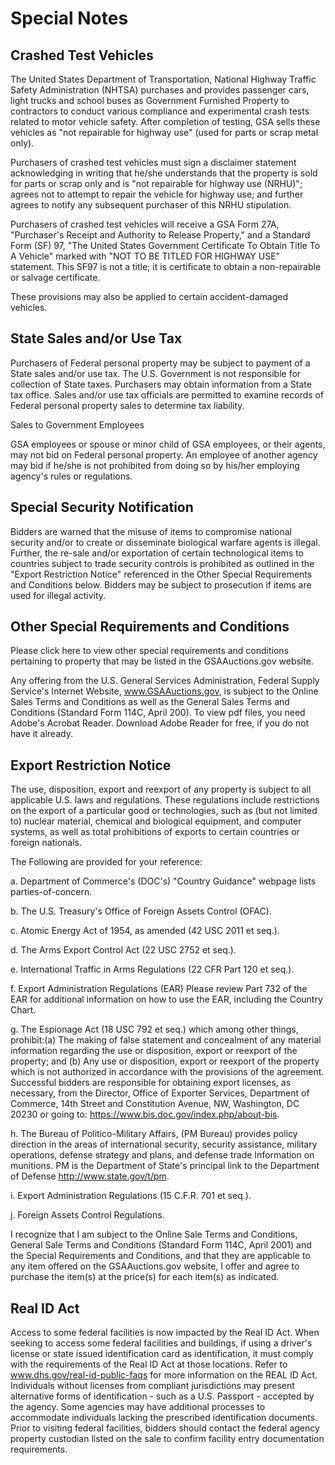 # Special Notes

## Crashed Test Vehicles

The United States Department of Transportation, National Highway Traffic Safety Administration (NHTSA) purchases and provides passenger cars, light trucks and school buses as Government Furnished Property to contractors to conduct various compliance and experimental crash tests related to motor vehicle safety. After completion of testing, GSA sells these vehicles as "not repairable for highway use" (used for parts or scrap metal only).

Purchasers of crashed test vehicles must sign a disclaimer statement acknowledging in writing that he/she understands that the property is sold for parts or scrap only and is "not repairable for highway use (NRHU)"; agrees not to attempt to repair the vehicle for highway use; and further agrees to notify any subsequent purchaser of this NRHU stipulation.

Purchasers of crashed test vehicles will receive a GSA Form 27A, "Purchaser's Receipt and Authority to Release Property," and a Standard Form (SF) 97, "The United States Government Certificate To Obtain Title To A Vehicle" marked with "NOT TO BE TITLED FOR HIGHWAY USE" statement. This SF97 is not a title; it is certificate to obtain a non-repairable or salvage certificate.

These provisions may also be applied to certain accident-damaged vehicles.

## State Sales and/or Use Tax

Purchasers of Federal personal property may be subject to payment of a State sales and/or use tax. The U.S. Government is not responsible for collection of State taxes. Purchasers may obtain information from a State tax office. Sales and/or use tax officials are permitted to examine records of Federal personal property sales to determine tax liability.

Sales to Government Employees

GSA employees or spouse or minor child of GSA employees, or their agents, may not bid on Federal personal property. An employee of another agency may bid if he/she is not prohibited from doing so by his/her employing agency's rules or regulations.

## Special Security Notification

Bidders are warned that the misuse of items to compromise national security and/or to create or disseminate biological warfare agents is illegal. Further, the re-sale and/or exportation of certain technological items to countries subject to trade security controls is prohibited as outlined in the "Export Restriction Notice" referenced in the Other Special Requirements and Conditions below. Bidders may be subject to prosecution if items are used for illegal activity.

## Other Special Requirements and Conditions

Please click here to view other special requirements and conditions pertaining to property that may be listed in the GSAAuctions.gov website.

Any offering from the U.S. General Services Administration, Federal Supply Service's Internet Website, www.GSAAuctions.gov, is subject to the Online Sales Terms and Conditions as well as the General Sales Terms and Conditions (Standard Form 114C, April 200). To view pdf files, you need Adobe's Acrobat Reader. Download Adobe Reader for free, if you do not have it already.

## Export Restriction Notice

The use, disposition, export and reexport of any property is subject to all applicable U.S. laws and regulations. These regulations include restrictions on the export of a particular good or technologies, such as (but not limited to) nuclear material, chemical and biological equipment, and computer systems, as well as total prohibitions of exports to certain countries or foreign nationals.

The Following are provided for your reference:

a. Department of Commerce's (DOC's) "Country Guidance" webpage lists parties-of-concern.

b. The U.S. Treasury's Office of Foreign Assets Control (OFAC).

c. Atomic Energy Act of 1954, as amended (42 USC 2011 et seq.).

d. The Arms Export Control Act (22 USC 2752 et seq.).

e. International Traffic in Arms Regulations (22 CFR Part 120 et seq.).

f. Export Administration Regulations (EAR) Please review Part 732 of the EAR for additional information on how to use the EAR, including the Country Chart.

g. The Espionage Act (18 USC 792 et seq.) which among other things, prohibit:(a) The making of false statement and concealment of any material information regarding the use or disposition, export or reexport of the property; and (b) Any use or disposition, export or reexport of the property which is not authorized in accordance with the provisions of the agreement. Successful bidders are responsible for obtaining export licenses, as necessary, from the Director, Office of Exporter Services, Department of Commerce, 14th Street and Constitution Avenue, NW, Washington, DC 20230 or going to: https://www.bis.doc.gov/index.php/about-bis.

h. The Bureau of Politico-Military Affairs, (PM Bureau) provides policy direction in the areas of international security, security assistance, military operations, defense strategy and plans, and defense trade Information on munitions. PM is the Department of State's principal link to the Department of Defense http://www.state.gov/t/pm.

i. Export Administration Regulations (15 C.F.R. 701 et seq.).

j. Foreign Assets Control Regulations.

I recognize that I am subject to the Online Sale Terms and Conditions, General Sale Terms and Conditions (Standard Form 114C, April 2001) and the Special Requirements and Conditions, and that they are applicable to any item offered on the GSAAuctions.gov website, I offer and agree to purchase the item(s) at the price(s) for each item(s) as indicated.

## Real ID Act

Access to some federal facilities is now impacted by the Real ID Act. When seeking to access some federal facilities and buildings, if using a driver's license or state issued identification card as identification, it must comply with the requirements of the Real ID Act at those locations. Refer to www.dhs.gov/real-id-public-faqs for more information on the REAL ID Act. Individuals without licenses from compliant jurisdictions may present alternative forms of identification - such as a U.S. Passport - accepted by the agency. Some agencies may have additional processes to accommodate individuals lacking the prescribed identification documents. Prior to visiting federal facilities, bidders should contact the federal agency property custodian listed on the sale to confirm facility entry documentation requirements.